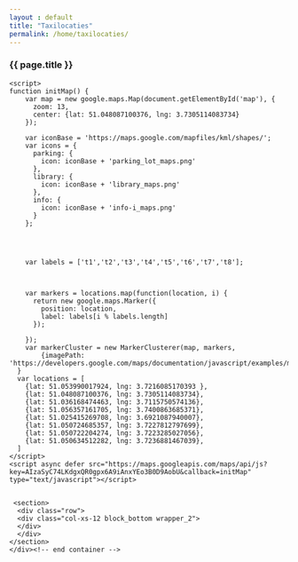 ```yaml
---
layout : default
title: "Taxilocaties"
permalink: /home/taxilocaties/
---
```


<dl>

<div class="container">
<div class="row">
<div class="col-xs-12 block_top wrapper_3">
        <h3 class="text-center white padding-block">{{ page.title }}</h3>
</div>
</div>

<section>
    <div class="row">
      <div class="col-xs-12" id="map">
      </div>
    </div>
</section>
<section>
    <div class="row">
      <div class="col-xs-12">
        <section class="sidebar">
            <div class="loader"></div>
        </section>
      </div>
    </div>
</section>



<script src="https://developers.google.com/maps/documentation/javascript/examples/markerclusterer/markerclusterer.js">
    </script>


    <script>
    function initMap() {
        var map = new google.maps.Map(document.getElementById('map'), {
          zoom: 13,
          center: {lat: 51.048087100376, lng: 3.7305114083734}
        });

        var iconBase = 'https://maps.google.com/mapfiles/kml/shapes/';
        var icons = {
          parking: {
            icon: iconBase + 'parking_lot_maps.png'
          },
          library: {
            icon: iconBase + 'library_maps.png'
          },
          info: {
            icon: iconBase + 'info-i_maps.png'
          }
        };




        var labels = ['t1','t2','t3','t4','t5','t6','t7','t8'];



        var markers = locations.map(function(location, i) {
          return new google.maps.Marker({
            position: location,
            label: labels[i % labels.length]
          });

        });
        var markerCluster = new MarkerClusterer(map, markers,
            {imagePath: 'https://developers.google.com/maps/documentation/javascript/examples/markerclusterer/m'});
      }
      var locations = [
        {lat: 51.053990017924, lng: 3.7216085170393 },
        {lat: 51.048087100376, lng: 3.7305114083734},
        {lat: 51.036168474463, lng: 3.7115750574136},
        {lat: 51.056357161705, lng: 3.7400863685371},
        {lat: 51.025415269708, lng: 3.6921087940007},
        {lat: 51.050724685357, lng: 3.7227812797699},
        {lat: 51.050722204274, lng: 3.7223285027056},
        {lat: 51.050634512282, lng: 3.7236881467039}, 
      ]
    </script>
    <script async defer src="https://maps.googleapis.com/maps/api/js?key=AIzaSyC74LKdgxQR0gpx6A9iAnxYEo3B0D9AobU&callback=initMap"
    type="text/javascript"></script>


     <section>
      <div class="row">
      <div class="col-xs-12 block_bottom wrapper_2">
      </div>
      </div>
    </section>
    </div><!-- end container -->
</dl>